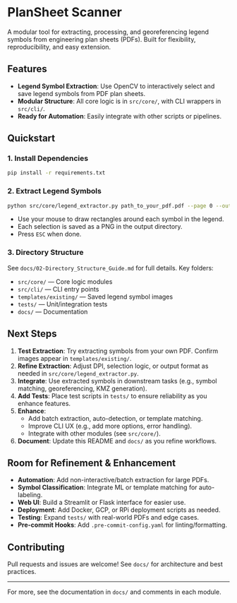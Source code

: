 # PlanSheet Scanner

A modular tool for extracting, processing, and georeferencing legend symbols from engineering plan sheets (PDFs). Built for flexibility, reproducibility, and easy extension.

## Features

- **Legend Symbol Extraction**: Use OpenCV to interactively select and save legend symbols from PDF plan sheets.
- **Modular Structure**: All core logic is in `src/core/`, with CLI wrappers in `src/cli/`.
- **Ready for Automation**: Easily integrate with other scripts or pipelines.

## Quickstart

### 1. Install Dependencies

```bash
pip install -r requirements.txt
```

### 2. Extract Legend Symbols

```bash
python src/core/legend_extractor.py path_to_your_pdf.pdf --page 0 --output_dir templates/existing
```

- Use your mouse to draw rectangles around each symbol in the legend.
- Each selection is saved as a PNG in the output directory.
- Press `ESC` when done.

### 3. Directory Structure

See `docs/02-Directory_Structure_Guide.md` for full details. Key folders:

- `src/core/` — Core logic modules
- `src/cli/` — CLI entry points
- `templates/existing/` — Saved legend symbol images
- `tests/` — Unit/integration tests
- `docs/` — Documentation

## Next Steps

1. **Test Extraction**: Try extracting symbols from your own PDF. Confirm images appear in `templates/existing/`.
2. **Refine Extraction**: Adjust DPI, selection logic, or output format as needed in `src/core/legend_extractor.py`.
3. **Integrate**: Use extracted symbols in downstream tasks (e.g., symbol matching, georeferencing, KMZ generation).
4. **Add Tests**: Place test scripts in `tests/` to ensure reliability as you enhance features.
5. **Enhance**:
    - Add batch extraction, auto-detection, or template matching.
    - Improve CLI UX (e.g., add more options, error handling).
    - Integrate with other modules (see `src/core/`).
6. **Document**: Update this README and `docs/` as you refine workflows.

## Room for Refinement & Enhancement

- **Automation**: Add non-interactive/batch extraction for large PDFs.
- **Symbol Classification**: Integrate ML or template matching for auto-labeling.
- **Web UI**: Build a Streamlit or Flask interface for easier use.
- **Deployment**: Add Docker, GCP, or RPi deployment scripts as needed.
- **Testing**: Expand `tests/` with real-world PDFs and edge cases.
- **Pre-commit Hooks**: Add `.pre-commit-config.yaml` for linting/formatting.

## Contributing

Pull requests and issues are welcome! See `docs/` for architecture and best practices.

---

For more, see the documentation in `docs/` and comments in each module.
